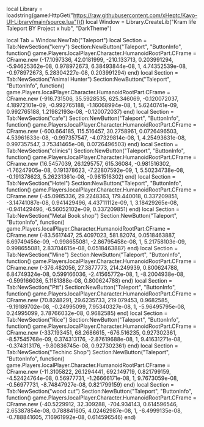 local Library = loadstring(game:HttpGet("https://raw.githubusercontent.com/xHeptc/Kavo-UI-Library/main/source.lua"))()
local Window = Library.CreateLib("Kram life Taleport BY Project x hub", "DarkTheme")

local Tab = Window:NewTab("Taleport")
local Section = Tab:NewSection("kerry")
Section:NewButton("Taleport", "ButtonInfo", function()
    game.Players.localPlayer.Character.HumanoidRootPart.CFrame = CFrame.new (-17.1097336, 42.0181999, -210.133713, 0.203991294, -5.94625362e-08, 0.978972673, 6.38493844e-08, 1, 4.74352539e-08, -0.978972673, 5.28304227e-08, 0.203991294)
end)
local Section = Tab:NewSection("Animal Hunter")
Section:NewButton("Taleport", "ButtonInfo", function()
    game.Players.localPlayer.Character.HumanoidRootPart.CFrame = CFrame.new (-916.731506, 35.5928535, 625.346069, -0.120072037, 4.18972101e-09, -0.992765188, -1.16068994e-08, 1, 5.6240741e-09, 0.992765188, 1.21982193e-08, -0.120072037)
end)
local Section = Tab:NewSection("cafe")
Section:NewButton("Taleport", "ButtonInfo", function()
    game.Players.localPlayer.Character.HumanoidRootPart.CFrame = CFrame.new (-600.664185, 115.516457, 30.2758961, 0.0726496503, 4.53961633e-08, -0.997357547, -4.07329814e-08, 1, 4.25493631e-08, 0.997357547, 3.75341465e-08, 0.0726496503)
end)
local Section = Tab:NewSection("clinics")
Section:NewButton("Taleport", "ButtonInfo", function()
    game.Players.localPlayer.Character.HumanoidRootPart.CFrame = CFrame.new (16.5457039, 26.1295757, 615.36084, -0.981516302, -1.76247905e-08, 0.191378623, -7.22807592e-09, 1, 5.50234738e-08, -0.191378623, 5.26231361e-08, -0.981516302)
end)
local Section = Tab:NewSection("Hotel")
Section:NewButton("Taleport", "ButtonInfo", function()
    game.Players.localPlayer.Character.HumanoidRootPart.CFrame = CFrame.new (-45.0985336, 29.2248363, 179.440018, 0.337209851, -3.14741087e-08, 0.941429496, 4.43711112e-09, 1, 3.18429265e-08, -0.941429496, -6.56052102e-09, 0.337209851)
end)
local Section = Tab:NewSection("Metal Book shop")
Section:NewButton("Taleport", "ButtonInfo", function()
    game.Players.localPlayer.Character.HumanoidRootPart.CFrame = CFrame.new (-83.5617447, 25.4097023, 581.82074, 0.0518463887, 6.69749456e-09, -0.998655081, -2.86795458e-08, 1, 5.21758103e-09, 0.998655081, 2.83704615e-08, 0.0518463887)
end)
local Section = Tab:NewSection("Mine")
Section:NewButton("Taleport", "ButtonInfo", function()
    game.Players.localPlayer.Character.HumanoidRootPart.CFrame = CFrame.new (-376.482056, 27.3877773, 214.249939, 0.800624788, 6.84749324e-08, 0.599166036, -2.41565772e-08, 1, -8.2004938e-08, -0.599166036, 5.1181388e-08, 0.800624788)
end)
local Section = Tab:NewSection("Ptt")
Section:NewButton("Taleport", "ButtonInfo", function()
    game.Players.localPlayer.Character.HumanoidRootPart.CFrame = CFrame.new (70.8248291, 29.6235733, 219.079453, 0.9682585, -9.19189702e-08, -0.24995099, 7.95340327e-08, 1, -5.96495795e-08, 0.24995099, 3.78766032e-08, 0.9682585)
end)
local Section = Tab:NewSection("Rice")
Section:NewButton("Taleport", "ButtonInfo", function()
    game.Players.localPlayer.Character.HumanoidRootPart.CFrame = CFrame.new (-337.193451, 68.2686615, -676.516235, 0.927302361, -8.57545768e-09, 0.374313176, -2.87619688e-08, 1, 9.41631271e-08, -0.374313176, -9.80836745e-08, 0.927302361)
end)
local Section = Tab:NewSection("Techinc Shop")
Section:NewButton("Taleport", "ButtonInfo", function()
    game.Players.localPlayer.Character.HumanoidRootPart.CFrame = CFrame.new (-11.3105822, 26.1294441, 692.149719, 0.821799159, -4.52424764e-08, 0.56977731, -1.26666171e-08, 1, 9.7673059e-08, -0.56977731, -8.74847927e-08, 0.821799159)
end)
local Section = Tab:NewSection("wood cut")
Section:NewButton("Taleport", "ButtonInfo", function()
    game.Players.localPlayer.Character.HumanoidRootPart.CFrame = CFrame.new (-40.5229912, 32.309288, -704.934143, 0.614596546, 2.65387854e-08, 0.788841605, 4.02462987e-08, 1, -6.4999135e-08, -0.788841605, 7.16961992e-08, 0.614596546)
end)

